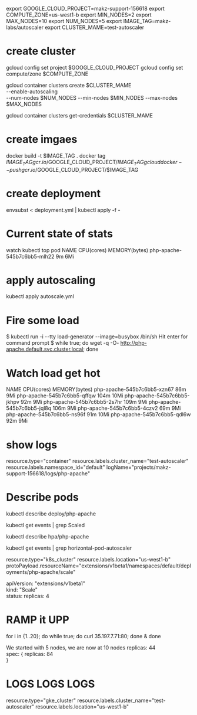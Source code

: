 export GOOGLE_CLOUD_PROJECT=makz-support-156618
export COMPUTE_ZONE=us-west1-b
export MIN_NODES=2
export MAX_NODES=10
export NUM_NODES=5
export IMAGE_TAG=makz-labs/autoscaler
export CLUSTER_MAME=test-autoscaler

# create cluster

gcloud config set project $GOOGLE_CLOUD_PROJECT
gcloud config set compute/zone $COMPUTE_ZONE

gcloud container clusters create $CLUSTER_MAME \
--enable-autoscaling \
--num-nodes $NUM_NODES  --min-nodes $MIN_NODES --max-nodes $MAX_NODES

gcloud container clusters get-credentials $CLUSTER_MAME

# create imgaes
docker build -t $IMAGE_TAG .
docker tag $IMAGE_TAG gcr.io/$GOOGLE_CLOUD_PROJECT/$IMAGE_TAG
gcloud docker -- push gcr.io/$GOOGLE_CLOUD_PROJECT/$IMAGE_TAG

# create deployment
envsubst < deployment.yml | kubectl apply -f -

# Current state of stats

watch kubectl top pod
NAME                          CPU(cores)   MEMORY(bytes)
php-apache-545b7c6bb5-mlh22   9m           6Mi

# apply autoscaling
kubectl apply autoscale.yml

# Fire some load 
$ kubectl run -i --tty load-generator --image=busybox /bin/sh
Hit enter for command prompt
$ while true; do wget -q -O- http://php-apache.default.svc.cluster.local; done


# Watch load get hot
NAME                          CPU(cores)   MEMORY(bytes)
php-apache-545b7c6bb5-xzn67   86m          9Mi
php-apache-545b7c6bb5-qffqw   104m         10Mi
php-apache-545b7c6bb5-jkhpv   92m          9Mi
php-apache-545b7c6bb5-2s7hr   109m         9Mi
php-apache-545b7c6bb5-jql8q   106m         9Mi
php-apache-545b7c6bb5-4czv2   69m          9Mi
php-apache-545b7c6bb5-ns96f   91m          10Mi
php-apache-545b7c6bb5-qdl6w   92m          9Mi

# show logs
resource.type="container"
resource.labels.cluster_name="test-autoscaler"
resource.labels.namespace_id="default"
logName="projects/makz-support-156618/logs/php-apache"

# Describe pods

kubectl describe deploy/php-apache

kubectl get events | grep Scaled

kubectl describe hpa/php-apache

kubectl get events | grep horizontal-pod-autoscaler

resource.type="k8s_cluster"
resource.labels.location="us-west1-b"
protoPayload.resourceName="extensions/v1beta1/namespaces/default/deployments/php-apache/scale"

apiVersion:  "extensions/v1beta1"    
   kind:  "Scale"    
status: 
    replicas:  4     

# RAMP it UPP
for i in {1..20}; do while true; do curl 35.197.7.71:80; done &  done


We started with 5 nodes, we are now at 10 nodes
replicas:  44     
   spec: {
    replicas:  84     
   }

# LOGS LOGS LOGS
resource.type="gke_cluster"
resource.labels.cluster_name="test-autoscaler"
resource.labels.location="us-west1-b"
